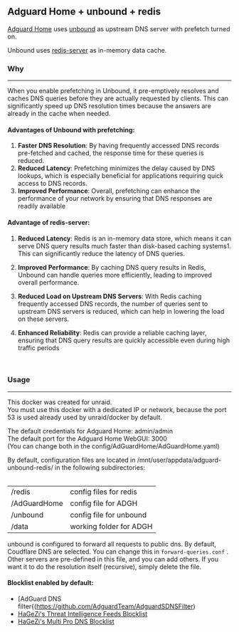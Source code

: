 ## Adguard Home + unbound + redis

[Adguard Home](https://github.com/AdguardTeam/AdGuardHome) uses [unbound](https://unbound.docs.nlnetlabs.nl/en/latest/) as upstream DNS server with prefetch turned on. 

Unbound uses [redis-server](https://redis.io/docs/latest/get-started/) as in-memory data cache.


### Why
---

When you enable prefetching in Unbound, it pre-emptively resolves and caches DNS queries before they are actually requested by clients. This can significantly speed up DNS resolution times because the answers are already in the cache when needed.

#### **Advantages of Unbound with prefetching:**

1.  **Faster DNS Resolution**: By having frequently accessed DNS records pre-fetched and cached, the response time for these queries is reduced.
2.  **Reduced Latency**: Prefetching minimizes the delay caused by DNS lookups, which is especially beneficial for applications requiring quick access to DNS records.
3.  **Improved Performance**: Overall, prefetching can enhance the performance of your network by ensuring that DNS responses are readily available

#### Advantage of redis-server:

1.  **Reduced Latency**: Redis is an in-memory data store, which means it can serve DNS query results much faster than disk-based caching systems1. This can significantly reduce the latency of DNS queries.
2.  **Improved Performance**: By caching DNS query results in Redis, Unbound can handle queries more efficiently, leading to improved overall performance.
3.  **Reduced Load on Upstream DNS Servers**: With Redis caching frequently accessed DNS records, the number of queries sent to upstream DNS servers is reduced, which can help in lowering the load on these servers.
4.  **Enhanced Reliability**: Redis can provide a reliable caching layer, ensuring that DNS query results are quickly accessible even during high traffic periods  
      
     

### Usage
---

This docker was created for unraid.  
You must use this docker with a dedicated IP or network, because the port 53 is used already used by unraid/docker by default.

The default credentials for Adguard Home: admin/admin  
The default port for the Adguard Home WebGUI: 3000  
(You can change both in the config/AdGuardHome/AdGuardHome.yaml)

By default, configuration files are located in /mnt/user/appdata/adguard-unbound-redis/ in the following subdirectories:  
 
<table><tbody><tr><td>/redis</td><td>config files for redis</td></tr><tr><td>/AdGuardHome</td><td>config file for ADGH</td></tr><tr><td>/unbound</td><td>config file for unbound</td></tr><tr><td>/data</td><td>working folder for ADGH</td></tr></tbody></table>

unbound is configured to forward all requests to public dns. By default, Coudflare DNS are selected.
You can change this in `forward-queries.conf` . Other servers are pre-defined in this file, and you can add others.
If you want it to do the resolution itself (recursive), simply delete the file.

#### Blocklist enabled by default:
- [AdGuard DNS filter{(https://github.com/AdguardTeam/AdguardSDNSFilter)
- [HaGeZi's Threat Intelligence Feeds Blocklist](https://github.com/hagezi/dns-blocklists?tab=readme-ov-file#tif)
- [HaGeZi's Multi Pro DNS Blocklist](https://github.com/hagezi/dns-blocklists?tab=readme-ov-file#pro)
